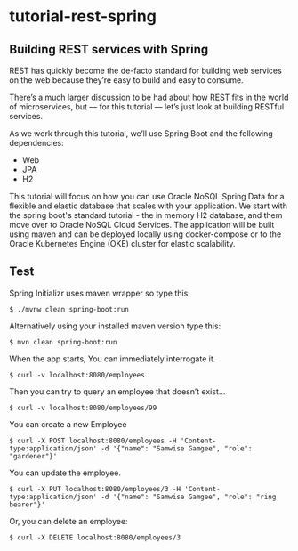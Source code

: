 # tutorial-rest-spring

## Building REST services with Spring

REST has quickly become the de-facto standard for building web services on the web because they’re easy to build and easy to consume.

There’s a much larger discussion to be had about how REST fits in the world of microservices, but — for this tutorial — let’s just look at building RESTful services.

As we work through this tutorial, we’ll use Spring Boot and the following dependencies:
- Web
- JPA
- H2

This tutorial will focus on how you can use Oracle NoSQL Spring Data for a flexible and elastic database that scales with your application. 
We start with the spring boot's standard tutorial - the in memory H2 database, and them move over to Oracle NoSQL Cloud Services. 
The application will be built using maven and can be deployed locally using docker-compose or to the Oracle Kubernetes Engine (OKE) cluster for elastic scalability.

## Test
Spring Initializr uses maven wrapper so type this:
```` shell
$ ./mvnw clean spring-boot:run
````

Alternatively using your installed maven version type this:
```` shell
$ mvn clean spring-boot:run
````

When the app starts, You can immediately interrogate it.
```` shell
$ curl -v localhost:8080/employees
````
Then you can try to query an employee that doesn’t exist…
```` shell
$ curl -v localhost:8080/employees/99
````
You can create a new Employee
```` shell
$ curl -X POST localhost:8080/employees -H 'Content-type:application/json' -d '{"name": "Samwise Gamgee", "role": "gardener"}'
````
You can update the employee.
```` shell
$ curl -X PUT localhost:8080/employees/3 -H 'Content-type:application/json' -d '{"name": "Samwise Gamgee", "role": "ring bearer"}'
````
Or, you can delete an employee:
```` shell
$ curl -X DELETE localhost:8080/employees/3
````



